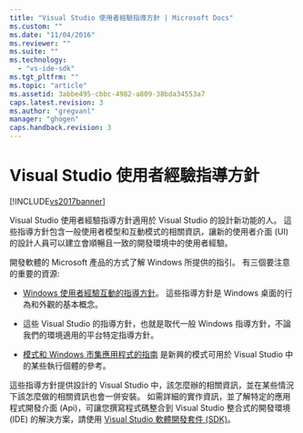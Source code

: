 ```yaml
---
title: "Visual Studio 使用者經驗指導方針 | Microsoft Docs"
ms.custom: ""
ms.date: "11/04/2016"
ms.reviewer: ""
ms.suite: ""
ms.technology: 
  - "vs-ide-sdk"
ms.tgt_pltfrm: ""
ms.topic: "article"
ms.assetid: 3abbe495-cbbc-4982-a809-38bda34553a7
caps.latest.revision: 3
ms.author: "gregvanl"
manager: "ghogen"
caps.handback.revision: 3
---
```

# Visual Studio 使用者經驗指導方針
[!INCLUDE[vs2017banner](../../code-quality/includes/vs2017banner.md)]

Visual Studio 使用者經驗指導方針適用於 Visual Studio 的設計新功能的人。 這些指導方針包含一般使用者模型和互動模式的相關資訊，讓新的使用者介面 \(UI\) 的設計人員可以建立會順暢且一致的開發環境中的使用者經驗。  
  
 開發軟體的 Microsoft 產品的方式了解 Windows 所提供的指引。 有三個要注意的重要的資源:  
  
-   [Windows 使用者經驗互動的指導方針](https://msdn.microsoft.com/en-us/library/aa511258.aspx)。 這些指導方針是 Windows 桌面的行為和外觀的基本概念。  
  
-   這些 Visual Studio 的指導方針，也就是取代一般 Windows 指導方針，不論我們的環境適用的平台特定指導方針。  
  
-   [模式和 Windows 市集應用程式的指南](https://dev.windows.com/en-us/design/interaction-ux) 是新興的模式可用於 Visual Studio 中的某些執行個體的參考。  
  
 這些指導方針提供設計的 Visual Studio 中，該怎麼辦的相關資訊，並在某些情況下該怎麼做的相關資訊也會一併安裝。 如需詳細的實作資訊，並了解特定的應用程式開發介面 \(Api\)，可讓您撰寫程式碼整合到 Visual Studio 整合式的開發環境 \(IDE\) 的解決方案，請使用 [Visual Studio 軟體開發套件 \(SDK\)](https://msdn.microsoft.com/en-us/library/bb166441.aspx)。